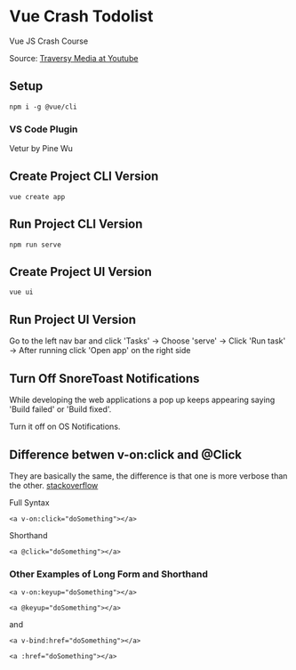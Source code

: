 # Vue Crash Todolist

Vue JS Crash Course

Source: [Traversy Media at Youtube](https://www.youtube.com/watch?v=Wy9q22isx3U)

## Setup

```shell
npm i -g @vue/cli
```

### VS Code Plugin

Vetur by Pine Wu

## Create Project CLI Version

```shell
vue create app
```

## Run Project CLI Version

```shell
npm run serve
```

## Create Project UI Version

```shell
vue ui
```

## Run Project UI Version

Go to the left nav bar and click 'Tasks' -> Choose 'serve' -> Click 'Run task' -> After running click 'Open app' on the right side

## Turn Off SnoreToast Notifications

While developing the web applications a pop up keeps appearing saying 'Build failed' or 'Build fixed'.

Turn it off on OS Notifications.

## Difference betwen v-on:click and @Click

They are basically the same, the difference is that one is more verbose than the other. [stackoverflow](https://stackoverflow.com/questions/45369553/difference-between-click-and-v-onclick-vuejs)

Full Syntax

```vue
<a v-on:click="doSomething"></a>
```

Shorthand

```vue
<a @click="doSomething"></a>
```

### Other Examples of Long Form and Shorthand

```vue
<a v-on:keyup="doSomething"></a>
```

```vue
<a @keyup="doSomething"></a>
```

and

```vue
<a v-bind:href="doSomething"></a>
```

```vue
<a :href="doSomething"></a>
```
